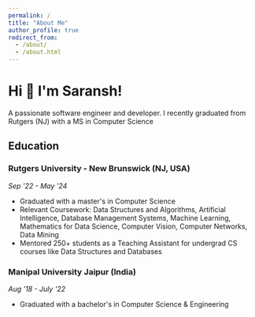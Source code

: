 ```yaml
---
permalink: /
title: "About Me"
author_profile: true
redirect_from: 
  - /about/
  - /about.html
---
```


Hi 👋 I'm Saransh!
======
A passionate software engineer and developer. I recently graduated from Rutgers (NJ) with a MS in Computer Science


Education
------
### Rutgers University - New Brunswick (NJ, USA)
_Sep '22 - May '24_
- Graduated with a master's in Computer Science
- Relevant Coursework: Data Structures and Algorithms, Artificial Intelligence, Database Management Systems, Machine Learning, Mathematics for
Data Science, Computer Vision, Computer Networks, Data Mining
- Mentored 250+ students as a Teaching Assistant for undergrad CS courses like Data Structures and Databases

### Manipal University Jaipur (India)
_Aug '18 - July '22_
- Graduated with a bachelor's in Computer Science & Engineering
